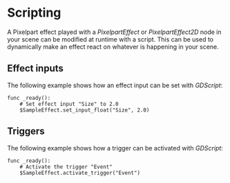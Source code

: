 # Scripting

A Pixelpart effect played with a *PixelpartEffect* or *PixelpartEffect2D* node in your scene can be modified at runtime with a script. This can be used to dynamically make an effect react on whatever is happening in your scene.

## Effect inputs

The following example shows how an effect input can be set with *GDScript*:

~~~
func _ready():
	# Set effect input "Size" to 2.0
	$SampleEffect.set_input_float("Size", 2.0)
~~~

## Triggers

The following example shows how a trigger can be activated with *GDScript*:

~~~
func _ready():
	# Activate the trigger "Event"
	$SampleEffect.activate_trigger("Event")
~~~
